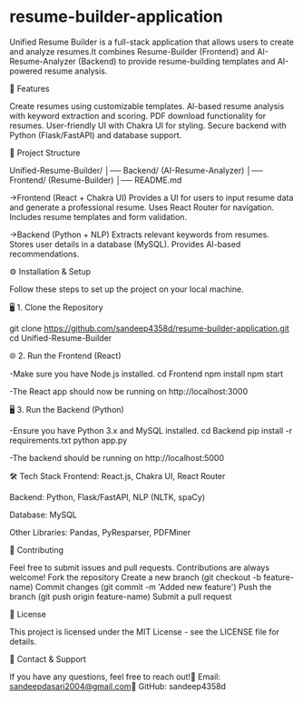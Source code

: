 # resume-builder-application
Unified Resume Builder is a full-stack application that allows users to create and analyze resumes.It combines Resume-Builder (Frontend) and AI-Resume-Analyzer (Backend) to provide resume-building templates and AI-powered resume analysis.

🚀 Features

Create resumes using customizable templates.
AI-based resume analysis with keyword extraction and scoring.
PDF download functionality for resumes.
User-friendly UI with Chakra UI for styling.
Secure backend with Python (Flask/FastAPI) and database support.

📂 Project Structure

Unified-Resume-Builder/
│── Backend/  (AI-Resume-Analyzer)
│── Frontend/ (Resume-Builder)
│── README.md

->Frontend (React + Chakra UI)
    Provides a UI for users to input resume data and generate a professional resume.
    Uses React Router for navigation.
    Includes resume templates and form validation.

->Backend (Python + NLP)
    Extracts relevant keywords from resumes.
    Stores user details in a database (MySQL).
    Provides AI-based recommendations.

⚙️ Installation & Setup

Follow these steps to set up the project on your local machine.

🖥️ 1. Clone the Repository

git clone https://github.com/sandeep4358d/resume-builder-application.git
cd Unified-Resume-Builder

🌐 2. Run the Frontend (React)

-Make sure you have Node.js installed.
  cd Frontend
  npm install
  npm start

-The React app should now be running on http://localhost:3000

🖥 3. Run the Backend (Python)

-Ensure you have Python 3.x and MySQL installed.
  cd Backend
  pip install -r requirements.txt
  python app.py
  
-The backend should be running on http://localhost:5000

🛠️ Tech Stack
Frontend: React.js, Chakra UI, React Router

Backend: Python, Flask/FastAPI, NLP (NLTK, spaCy)

Database: MySQL

Other Libraries: Pandas, PyResparser, PDFMiner

🐜 Contributing

Feel free to submit issues and pull requests. Contributions are always welcome!
Fork the repository
Create a new branch (git checkout -b feature-name)
Commit changes (git commit -m 'Added new feature')
Push the branch (git push origin feature-name)
Submit a pull request

📝 License

This project is licensed under the MIT License - see the LICENSE file for details.

🎯 Contact & Support

If you have any questions, feel free to reach out!📧 Email: sandeepdasari2004@gmail.com🔗 GitHub: sandeep4358d

